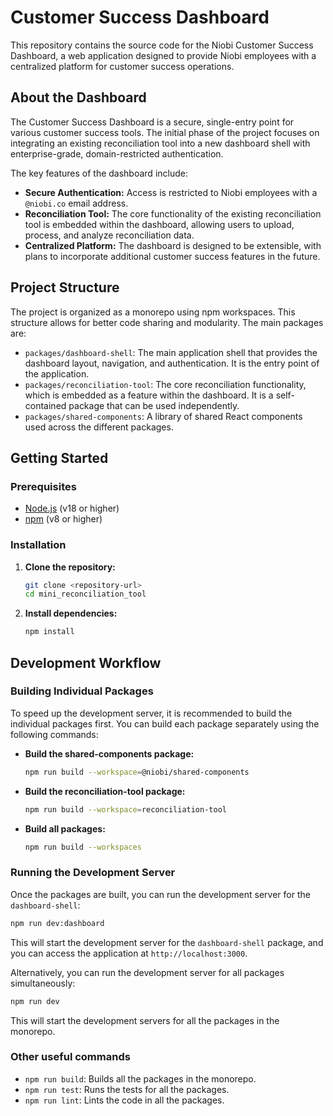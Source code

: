 # Customer Success Dashboard

This repository contains the source code for the Niobi Customer Success Dashboard, a web application designed to provide Niobi employees with a centralized platform for customer success operations.

## About the Dashboard

The Customer Success Dashboard is a secure, single-entry point for various customer success tools. The initial phase of the project focuses on integrating an existing reconciliation tool into a new dashboard shell with enterprise-grade, domain-restricted authentication.

The key features of the dashboard include:

- **Secure Authentication:** Access is restricted to Niobi employees with a `@niobi.co` email address.
- **Reconciliation Tool:** The core functionality of the existing reconciliation tool is embedded within the dashboard, allowing users to upload, process, and analyze reconciliation data.
- **Centralized Platform:** The dashboard is designed to be extensible, with plans to incorporate additional customer success features in the future.

## Project Structure

The project is organized as a monorepo using npm workspaces. This structure allows for better code sharing and modularity. The main packages are:

- `packages/dashboard-shell`: The main application shell that provides the dashboard layout, navigation, and authentication. It is the entry point of the application.
- `packages/reconciliation-tool`: The core reconciliation functionality, which is embedded as a feature within the dashboard. It is a self-contained package that can be used independently.
- `packages/shared-components`: A library of shared React components used across the different packages.

## Getting Started

### Prerequisites

- [Node.js](https://nodejs.org/) (v18 or higher)
- [npm](https://www.npmjs.com/) (v8 or higher)

### Installation

1.  **Clone the repository:**

    ```bash
    git clone <repository-url>
    cd mini_reconciliation_tool
    ```

2.  **Install dependencies:**

    ```bash
    npm install
    ```

## Development Workflow

### Building Individual Packages

To speed up the development server, it is recommended to build the individual packages first. You can build each package separately using the following commands:

- **Build the shared-components package:**

  ```bash
  npm run build --workspace=@niobi/shared-components
  ```

- **Build the reconciliation-tool package:**

  ```bash
  npm run build --workspace=reconciliation-tool
  ```

- **Build all packages:**

  ```bash
  npm run build --workspaces
  ```

### Running the Development Server

Once the packages are built, you can run the development server for the `dashboard-shell`:

```bash
npm run dev:dashboard
```

This will start the development server for the `dashboard-shell` package, and you can access the application at `http://localhost:3000`.

Alternatively, you can run the development server for all packages simultaneously:

```bash
npm run dev
```

This will start the development servers for all the packages in the monorepo.

### Other useful commands

- `npm run build`: Builds all the packages in the monorepo.
- `npm run test`: Runs the tests for all the packages.
- `npm run lint`: Lints the code in all the packages.